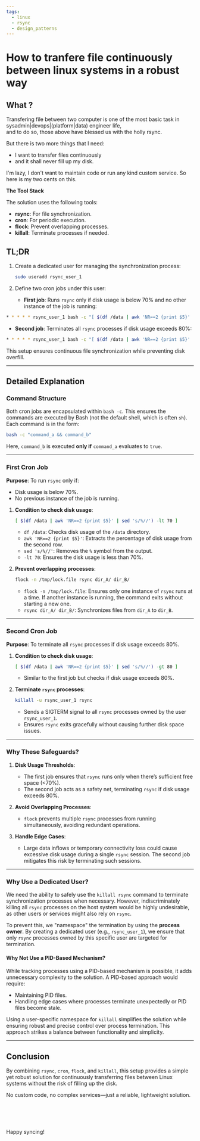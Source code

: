 ```yaml
---
tags:
  - linux
  - rsync
  - design_patterns
---
```


# How to tranfere file continuously between linux systems in a robust way  

## What ?

Transfering file between two computer is one of the most basic task in sysadmin|devops|(platform|data) engineer life,<br>
and to do so, those above have blessed us with the holly rsync.

But there is two more things that I need: 
  * I want to transfer files continuously
  * and it shall never fill up my disk.

I'm lazy, I don't want to maintain code or run any kind custom service.
So here is my two cents on this.

**The Tool Stack**

The solution uses the following tools:  
- **rsync**: For file synchronization.  
- **cron**: For periodic execution.  
- **flock**: Prevent overlapping processes.  
- **killall**: Terminate processes if needed.  

## TL;DR  

1. Create a dedicated user for managing the synchronization process:  
   ```bash
   sudo useradd rsync_user_1
   ```  

2. Define two cron jobs under this user:  

   - **First job**: Runs `rsync` only if disk usage is below 70% and no other instance of the job is running:

```bash
* * * * * rsync_user_1 bash -c "[ $(df /data | awk 'NR==2 {print $5}' | sed 's/%//') -lt 70 ] && flock -n /tmp/lock.file rsync dir_A/ dir_B/"
```  

   - **Second job**: Terminates all `rsync` processes if disk usage exceeds 80%:

```bash
* * * * * rsync_user_1 bash -c "[ $(df /data | awk 'NR==2 {print $5}' | sed 's/%//') -gt 80 ] && killall -u rsync_user_1 rsync"
```  

This setup ensures continuous file synchronization while preventing disk overfill.  

---

## Detailed Explanation

### Command Structure  

Both cron jobs are encapsulated within `bash -c`. This ensures the commands are executed by Bash (not the default shell, which is often `sh`). Each command is in the form:  
```bash
bash -c "command_a && command_b"
```  
Here, `command_b` is executed **only if** `command_a` evaluates to `true`.  

---

### First Cron Job  

**Purpose**: To run `rsync` only if:  
- Disk usage is below 70%.  
- No previous instance of the job is running.  

1. **Condition to check disk usage**:  
   ```bash
   [ $(df /data | awk 'NR==2 {print $5}' | sed 's/%//') -lt 70 ]
   ```  
   - `df /data`: Checks disk usage of the `/data` directory.  
   - `awk 'NR==2 {print $5}'`: Extracts the percentage of disk usage from the second row.  
   - `sed 's/%//'`: Removes the `%` symbol from the output.  
   - `-lt 70`: Ensures the disk usage is less than 70%.  

2. **Prevent overlapping processes**:  
   ```bash
   flock -n /tmp/lock.file rsync dir_A/ dir_B/
   ```  
   - `flock -n /tmp/lock.file`: Ensures only one instance of `rsync` runs at a time. If another instance is running, the command exits without starting a new one.  
   - `rsync dir_A/ dir_B/`: Synchronizes files from `dir_A` to `dir_B`.  

---

### Second Cron Job  

**Purpose**: To terminate all `rsync` processes if disk usage exceeds 80%.  

1. **Condition to check disk usage**:  
   ```bash
   [ $(df /data | awk 'NR==2 {print $5}' | sed 's/%//') -gt 80 ]
   ```  
   - Similar to the first job but checks if disk usage exceeds 80%.  

2. **Terminate `rsync` processes**:  
   ```bash
   killall -u rsync_user_1 rsync
   ```  
   - Sends a SIGTERM signal to all `rsync` processes owned by the user `rsync_user_1`.  
   - Ensures `rsync` exits gracefully without causing further disk space issues.  

---

### Why These Safeguards?  

1. **Disk Usage Thresholds**:  
   - The first job ensures that `rsync` runs only when there’s sufficient free space (<70%).  
   - The second job acts as a safety net, terminating `rsync` if disk usage exceeds 80%.  

2. **Avoid Overlapping Processes**:  
   - `flock` prevents multiple `rsync` processes from running simultaneously, avoiding redundant operations.  

3. **Handle Edge Cases**:  
   - Large data inflows or temporary connectivity loss could cause excessive disk usage during a single `rsync` session. The second job mitigates this risk by terminating such sessions.  

---

### Why Use a Dedicated User?

We need the ability to safely use the `killall rsync` command to terminate synchronization processes when necessary. However, indiscriminately killing all `rsync` processes on the host system would be highly undesirable, as other users or services might also rely on `rsync`.  

To prevent this, we "namespace" the termination by using the **process owner**. By creating a dedicated user (e.g., `rsync_user_1`), we ensure that only `rsync` processes owned by this specific user are targeted for termination.  

#### Why Not Use a PID-Based Mechanism?

While tracking processes using a PID-based mechanism is possible, it adds unnecessary complexity to the solution. A PID-based approach would require:  
- Maintaining PID files.  
- Handling edge cases where processes terminate unexpectedly or PID files become stale.  

Using a user-specific namespace for `killall` simplifies the solution while ensuring robust and precise control over process termination. This approach strikes a balance between functionality and simplicity.

---

## Conclusion  

By combining `rsync`, `cron`, `flock`, and `killall`, this setup provides a simple yet robust solution for continuously transferring files between Linux systems without the risk of filling up the disk.  

No custom code, no complex services—just a reliable, lightweight solution.

<br>
<br>
<br>
<br>
Happy syncing!  
